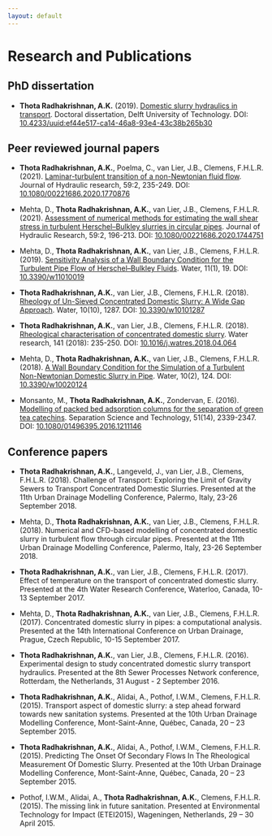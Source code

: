 ```yaml
---
layout: default
---
```


# Research and Publications

## PhD dissertation

-   **Thota Radhakrishnan, A.K.** (2019). [Domestic slurry hydraulics in transport](https://doi.org/10.4233/uuid:ef44e517-ca14-46a8-93e4-43c38b265b30). Doctoral dissertation, Delft University of Technology. DOI: [10.4233/uuid:ef44e517-ca14-46a8-93e4-43c38b265b30](https://doi.org/10.4233/uuid:ef44e517-ca14-46a8-93e4-43c38b265b30)

## Peer reviewed journal papers

-   **Thota Radhakrishnan, A.K.**, Poelma, C., van Lier, J.B., Clemens, F.H.L.R. (2021). [Laminar-turbulent transition of a non-Newtonian fluid flow](https://doi.org/10.1080/00221686.2020.1770876). Journal of Hydraulic research, 59:2, 235-249. DOI: [10.1080/00221686.2020.1770876](https://doi.org/10.1080/00221686.2020.1770876)

-   Mehta, D., **Thota Radhakrishnan, A.K.**, van Lier, J.B., Clemens, F.H.L.R. (2021). [Assessment of numerical methods for estimating the wall shear stress in turbulent Herschel–Bulkley slurries in circular pipes](https://doi.org/10.1080/00221686.2020.1744751). Journal of Hydraulic Research, 59:2, 196-213. DOI: [10.1080/00221686.2020.1744751](https://doi.org/10.1080/00221686.2020.1744751)

-   Mehta, D., **Thota Radhakrishnan, A.K.**, van Lier, J.B., Clemens, F.H.L.R. (2019). [Sensitivity Analysis of a Wall Boundary Condition for the Turbulent Pipe Flow of Herschel–Bulkley Fluids](https://doi.org/10.3390/w11010019). Water, 11(1), 19. DOI: [10.3390/w11010019](https://doi.org/10.3390/w11010019)

-   **Thota Radhakrishnan, A.K.**, van Lier, J.B., Clemens, F.H.L.R. (2018). [Rheology of Un-Sieved Concentrated Domestic Slurry: A Wide Gap Approach](https://doi.org/10.3390/w10101287). Water, 10(10), 1287. DOI: [10.3390/w10101287](https://doi.org/10.3390/w10101287)

-   **Thota Radhakrishnan, A.K.**, van Lier, J.B., Clemens, F.H.L.R. (2018). [Rheological characterisation of concentrated domestic slurry](https://doi.org/10.1016/j.watres.2018.04.064). Water research, 141 (2018): 235-250. DOI: [10.1016/j.watres.2018.04.064](https://doi.org/10.1016/j.watres.2018.04.064)

-   Mehta, D., **Thota Radhakrishnan, A.K.**, van Lier, J.B., Clemens, F.H.L.R. (2018). [A Wall Boundary Condition for the Simulation of a Turbulent Non-Newtonian Domestic Slurry in Pipe](https://doi.org/10.3390/w10020124). Water, 10(2), 124. DOI: [10.3390/w10020124](https://doi.org/10.3390/w10020124)

-   Monsanto, M., **Thota Radhakrishnan, A.K.**, Zondervan, E. (2016). [Modelling of packed bed adsorption columns for the separation of green tea catechins](https://doi.org/10.1080/01496395.2016.1211146). Separation Science and Technology, 51(14), 2339-2347. DOI: [10.1080/01496395.2016.1211146](https://doi.org/10.1080/01496395.2016.1211146)

## Conference papers

-   **Thota Radhakrishnan, A.K.**, Langeveld, J., van Lier, J.B., Clemens, F.H.L.R. (2018). Challenge of Transport: Exploring the Limit of Gravity Sewers to Transport Concentrated Domestic Slurries. Presented at the 11th Urban Drainage Modelling Conference, Palermo, Italy, 23-26 September 2018.

-   Mehta, D., **Thota Radhakrishnan, A.K.**, van Lier, J.B., Clemens, F.H.L.R. (2018). Numerical and CFD-based modelling of concentrated domestic slurry in turbulent flow through circular pipes. Presented at the 11th Urban Drainage Modelling Conference, Palermo, Italy, 23-26 September 2018.

-   **Thota Radhakrishnan, A.K.**, van Lier, J.B., Clemens, F.H.L.R. (2017). Effect of temperature on the transport of concentrated domestic slurry. Presented at the 4th Water Research Conference, Waterloo, Canada, 10-13 September 2017.

-   Mehta, D., **Thota Radhakrishnan, A.K.**, van Lier, J.B., Clemens, F.H.L.R. (2017). Concentrated domestic slurry in pipes: a computational analysis. Presented at the 14th International Conference on Urban Drainage, Prague, Czech Republic, 10-15 September 2017.

-   **Thota Radhakrishnan, A.K.**, van Lier, J.B., Clemens, F.H.L.R. (2016). Experimental design to study concentrated domestic slurry transport hydraulics. Presented at the 8th Sewer Processes Network conference, Rotterdam, the Netherlands, 31 August - 2 September 2016.

-   **Thota Radhakrishnan, A.K.**, Alidai, A., Pothof, I.W.M., Clemens, F.H.L.R. (2015). Transport aspect of domestic slurry: a step ahead forward towards new sanitation systems. Presented at the 10th Urban Drainage Modelling Conference, Mont-Saint-Anne, Québec, Canada, 20 – 23 September 2015.

-   **Thota Radhakrishnan, A.K.**, Alidai, A., Pothof, I.W.M., Clemens, F.H.L.R. (2015). Predicting The Onset Of Secondary Flows In The Rheological Measurement Of Domestic Slurry. Presented at the 10th Urban Drainage Modelling Conference, Mont-Saint-Anne, Québec, Canada, 20 – 23 September 2015.

-   Pothof, I.W.M., Alidai, A., **Thota Radhakrishnan, A.K.**, Clemens, F.H.L.R. (2015). The missing link in future sanitation. Presented at Environmental Technology for Impact (ETEI2015), Wageningen, Netherlands, 29 – 30 April 2015.
